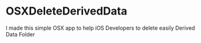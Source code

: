 # OSXDeleteDerivedData
I made this simple OSX app to help iOS Developers to delete easily Derived Data Folder

